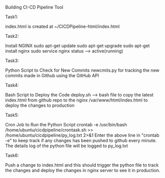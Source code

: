 Building CI-CD Pipeline Tool

Task1:

index.html is created at ~/CICDPipeline-html/index.html

Task2:

Install NGINX
sudo apt-get update
sudo apt-get upgrade
sudo apt-get install nginx
sudo service nginx status --> active(running)

Task3:

Python Script to Check for New Commits
newcmits.py for tracking the new commits made in Github using the GitHub API

Task4:

Bash Script to Deploy the Code
deploy.sh --> bash file to copy the latest index.html from github repo to the nginx /var/www/html/index.html to deploy the changes to production

Task5:

Cron Job to Run the Python Script
crontab -e
/usr/bin/bash /home/ubuntu/cicdpipeline/crontask.sh >> /home/ubuntu/cicdpipeline/py_log.txt 2>&1
Enter the above line in "crontab -e" to keep track if any changes has been pushed to github every minute. The details log of the python file will be logged to py_log.txt

Task6:

Push a change to index.html and this should trigger the python file to track the changes and deploy the changes in nginx server to see it in production.
